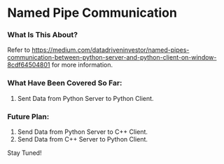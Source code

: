 # Named Pipe Communication

### What Is This About?
Refer to https://medium.com/datadriveninvestor/named-pipes-communication-between-python-server-and-python-client-on-window-8cdf64504801 for more information. 

### What Have Been Covered So Far: 
1. Sent Data from Python Server to Python Client.

### Future Plan:
1. Send Data from Python Server to C++ Client. 
2. Send Data from C++ Server to Python Client. 

Stay Tuned! 
